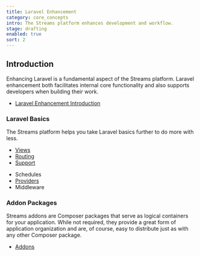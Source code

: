 ```yaml
---
title: Laravel Enhancement
category: core_concepts
intro: The Streams platform enhances development and workflow.
stage: drafting
enabled: true
sort: 2
---
```


## Introduction

Enhancing Laravel is a fundamental aspect of the Streams platform. Laravel enhancement both facilitates internal core functionality and also supports developers when building their work.

- [Laravel Enhancement Introduction](core/introduction#laravel-enhancement)

### Laravel Basics

The Streams platform helps you take Laravel basics further to do more with less. 

- [Views](core/views)
- [Routing](core/routing)
- [Support](core/support)
<!-- - Policies -->
<!-- - Events -->
- Schedules
- [Providers](core/providers)
- Middleware

### Addon Packages

Streams addons are Composer packages that serve as logical containers for your application. While not required, they provide a great form of application organization and are, of course, easy to distribute just as with any other Composer package.

- [Addons](core/addons)

